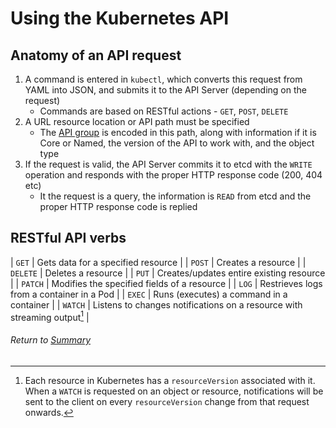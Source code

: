 # Using the Kubernetes API

## Anatomy of an API request

1. A command is entered in `kubectl`, which converts this request from YAML into JSON, and submits it to the API Server (depending on the request)
    - Commands are based on RESTful actions - `GET`, `POST`, `DELETE`
2. A URL resource location or API path must be specified
    - The [API group](02APIGroupsVersioning.md) is encoded in this path, along with information if it is Core or Named, the version of the API to work with, and the object type
3. If the request is valid, the API Server commits it to etcd with the `WRITE` operation and responds with the proper HTTP response code (200, 404 etc)
    - It the request is a query, the information is `READ` from etcd and the proper HTTP response code is replied

## RESTful API verbs

| `GET`  | Gets data for a specified resource  | 
| `POST`  | Creates a resource |
| `DELETE`  | Deletes a resource |
| `PUT`  | Creates/updates entire existing resource |
| `PATCH`  | Modifies the specified fields of a resource  |
| `LOG`  | Restrieves logs from a container in a Pod  |
| `EXEC` | Runs (executes) a command in a container  |
| `WATCH` | Listens to changes notifications on a resource with streaming output[^1]  |

[^1]: Each resource in Kubernetes has a `resourceVersion` associated with it. When a `WATCH` is requested on an object or resource, notifications will be sent to the client on every `resourceVersion` change from that request onwards.

###### Return to [Summary](README.md)